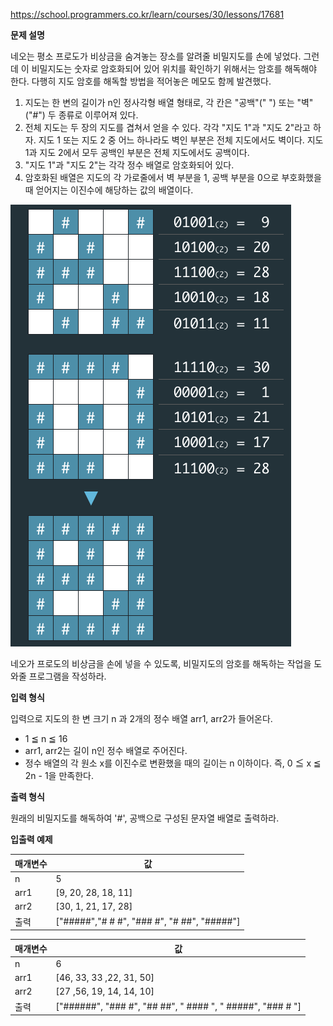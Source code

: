 https://school.programmers.co.kr/learn/courses/30/lessons/17681

**문제 설명**

네오는 평소 프로도가 비상금을 숨겨놓는 장소를 알려줄 비밀지도를 손에 넣었다. 그런데 이 비밀지도는 숫자로 암호화되어 있어 위치를 확인하기 위해서는 암호를 해독해야 한다. 다행히 지도 암호를 해독할 방법을 적어놓은 메모도 함께 발견했다.

1. 지도는 한 변의 길이가 n인 정사각형 배열 형태로, 각 칸은 "공백"(" ") 또는 "벽"("#") 두 종류로 이루어져 있다.
2. 전체 지도는 두 장의 지도를 겹쳐서 얻을 수 있다. 각각 "지도 1"과 "지도 2"라고 하자. 지도 1 또는 지도 2 중 어느 하나라도 벽인 부분은 전체 지도에서도 벽이다. 지도 1과 지도 2에서 모두 공백인 부분은 전체 지도에서도 공백이다.
3. "지도 1"과 "지도 2"는 각각 정수 배열로 암호화되어 있다.
4. 암호화된 배열은 지도의 각 가로줄에서 벽 부분을 1, 공백 부분을 0으로 부호화했을 때 얻어지는 이진수에 해당하는 값의 배열이다.

![img.png](img.png)

네오가 프로도의 비상금을 손에 넣을 수 있도록, 비밀지도의 암호를 해독하는 작업을 도와줄 프로그램을 작성하라.

**입력 형식**

입력으로 지도의 한 변 크기 n 과 2개의 정수 배열 arr1, arr2가 들어온다.

- 1 ≦ n ≦ 16
- arr1, arr2는 길이 n인 정수 배열로 주어진다.
- 정수 배열의 각 원소 x를 이진수로 변환했을 때의 길이는 n 이하이다. 즉, 0 ≦ x ≦ 2n - 1을 만족한다.

**출력 형식**

원래의 비밀지도를 해독하여 '#', 공백으로 구성된 문자열 배열로 출력하라.

**입출력 예제**

| 매개변수 | 	값                                           |
|------|----------------------------------------------|
| n    | 	5                                           |
| arr1 | 	[9, 20, 28, 18, 11]                         |
| arr2 | 	[30, 1, 21, 17, 28]                         |
| 출력   | 	["#####","# # #", "### #", "# ##", "#####"] |

| 매개변수 | 	값                                                          |
|------|-------------------------------------------------------------|
| n    | 	6                                                          |
| arr1 | 	[46, 33, 33 ,22, 31, 50]                                   |
| arr2 | 	[27 ,56, 19, 14, 14, 10]                                   |
| 출력   | 	["######", "### #", "## ##", " #### ", " #####", "### # "] |